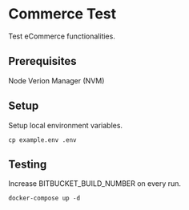 # Commerce Test

Test eCommerce functionalities.

## Prerequisites

Node Verion Manager (NVM)

## Setup

Setup local environment variables.

`cp example.env .env`

## Testing

Increase BITBUCKET_BUILD_NUMBER on every run.

`docker-compose up -d`
